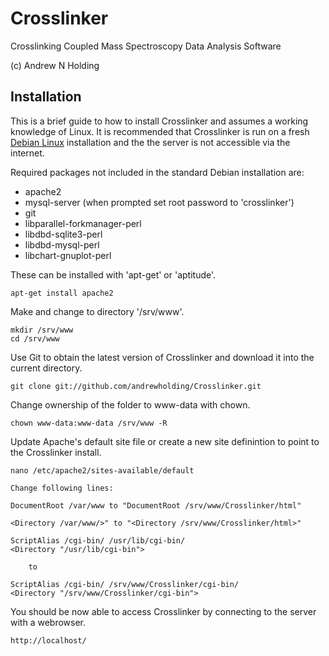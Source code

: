 Crosslinker
===========

Crosslinking Coupled Mass Spectroscopy Data Analysis Software

(c) Andrew N Holding

Installation
------------

This is a brief guide to how to install Crosslinker and assumes a working knowledge of Linux. It is recommended that Crosslinker is run on a fresh [Debian Linux](http://debian.org) installation and the the server is not accessible via the internet. 

Required packages not included in the standard Debian installation are:

* apache2
* mysql-server (when prompted set root password to 'crosslinker')
* git
* libparallel-forkmanager-perl
* libdbd-sqlite3-perl
* libdbd-mysql-perl
* libchart-gnuplot-perl

These can be installed with 'apt-get' or 'aptitude'.

	apt-get install apache2 

Make and change to directory '/srv/www'. 

	mkdir /srv/www
	cd /srv/www

Use Git to obtain the latest version of Crosslinker and download it into the current directory. 

	git clone git://github.com/andrewholding/Crosslinker.git

Change ownership of the folder to www-data with chown.

	chown www-data:www-data /srv/www -R

Update Apache's default site file or create a new site definintion to point to the Crosslinker install.

	nano /etc/apache2/sites-available/default

	Change following lines:

	DocumentRoot /var/www to "DocumentRoot /srv/www/Crosslinker/html"

	<Directory /var/www/>" to "<Directory /srv/www/Crosslinker/html>"

 	ScriptAlias /cgi-bin/ /usr/lib/cgi-bin/
 	<Directory "/usr/lib/cgi-bin">
 	
		to		

	ScriptAlias /cgi-bin/ /srv/www/Crosslinker/cgi-bin/
 	<Directory "/srv/www/Crosslinker/cgi-bin">


You should be now able to access Crosslinker by connecting to the server with a webrowser.

	http://localhost/
